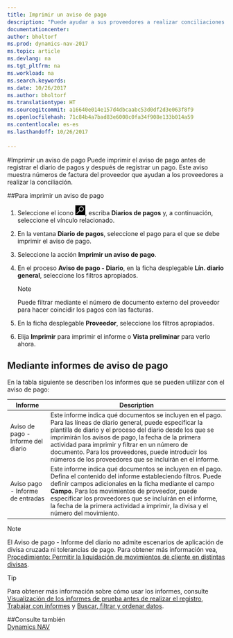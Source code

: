 ```yaml
---
title: Imprimir un aviso de pago
description: "Puede ayudar a sus proveedores a realizar conciliaciones si imprime un aviso de pago antes de publicar un diario de pagos y después de registrar un pago."
documentationcenter: 
author: bholtorf
ms.prod: dynamics-nav-2017
ms.topic: article
ms.devlang: na
ms.tgt_pltfrm: na
ms.workload: na
ms.search.keywords: 
ms.date: 10/26/2017
ms.author: bholtorf
ms.translationtype: HT
ms.sourcegitcommit: a16640e014e157d4dbcaabc53d0df2d3e063f8f9
ms.openlocfilehash: 71c84b4a7bad83e6008c0fa34f908e133b014a59
ms.contentlocale: es-es
ms.lasthandoff: 10/26/2017

---
```


#<a name="how-to-print-remittance-advice"></a>Imprimir un aviso de pago
Puede imprimir el aviso de pago antes de registrar el diario de pagos y después de registrar un pago. Este aviso muestra números de factura del proveedor que ayudan a los proveedores a realizar la conciliación.

##<a name="to-print-remittance-advice"></a>Para imprimir un aviso de pago
1. Seleccione el icono ![Buscar página o informe](media/ui-search/search_small.png "icono Buscar página o informe"), escriba **Diarios de pagos** y, a continuación, seleccione el vínculo relacionado.  
2. En la ventana **Diario de pagos**, seleccione el pago para el que se debe imprimir el aviso de pago.  
3. Seleccione la acción **Imprimir un aviso de pago**.  
4. En el proceso **Aviso de pago - Diario**, en la ficha desplegable **Lín. diario general**, seleccione los filtros apropiados.  
  
    >[!Note]
    > Puede filtrar mediante el número de documento externo del proveedor para hacer coincidir los pagos con las facturas.

5. En la ficha desplegable **Proveedor**, seleccione los filtros apropiados.  
6. Elija **Imprimir** para imprimir el informe o **Vista preliminar** para verlo ahora.  

## <a name="using-remittance-advice-reports"></a>Mediante informes de aviso de pago
En la tabla siguiente se describen los informes que se pueden utilizar con el aviso de pago:

|Informe|Description|
|----|----|
|Aviso de pago - Informe del diario|Este informe indica qué documentos se incluyen en el pago. Para las líneas de diario general, puede especificar la plantilla de diario y el proceso del diario desde los que se imprimirán los avisos de pago, la fecha de la primera actividad para imprimir y filtrar en un número de documento. Para los proveedores, puede introducir los números de los proveedores que se incluirán en el informe. |
|Aviso pago - Informe de entradas| Este informe indica qué documentos se incluyen en el pago. Defina el contenido del informe estableciendo filtros. Puede definir campos adicionales en la ficha mediante el campo **Campo**. Para los movimientos de proveedor, puede especificar los proveedores que se incluirán en el informe, la fecha de la primera actividad a imprimir, la divisa y el número del movimiento. |

> [!Note]
> El Aviso de pago - Informe del diario no admite escenarios de aplicación de divisa cruzada ni tolerancias de pago. Para obtener más información vea, [Procedimiento: Permitir la liquidación de movimientos de cliente en distintas divisas](finance-how-enable-application-ledger-entries-different-currencies.md).

> [!Tip]
> Para obtener más información sobre cómo usar los informes, consulte [Visualización de los informes de prueba antes de realizar el registro](ui-how-view-test-reports-posting.md), [Trabajar con informes](ui-work-report.md) y [Buscar, filtrar y ordenar datos](ui-enter-criteria-filters.md).

##<a name="see-also"></a>Consulte también  
[Dynamics NAV](across-get-started.md)
